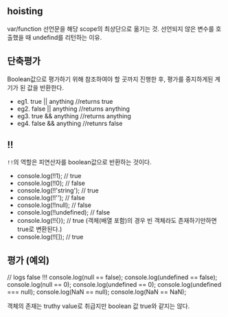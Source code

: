 ## hoisting

var/function 선언문을 해당 scope의 최상단으로 옮기는 것. 선언되지 않은 변수를 호출했을 때 undefind를 리턴하는 이유.

## 단축평가

Boolean값으로 평가하기 위해 참조하여야 할 곳까지 진행한 후, 평가를 중지하게된 계기가 된 값을 반환한다.

* eg1. true || anything //returns true
* eg2. false || anything //returns anything
* eg3. true && anything //returns anything
* eg4. false && anything //retunrs false

## !!

`!!`의 역할은 피연산자를 boolean값으로 반환하는 것이다.

* console.log(!!1);         // true
* console.log(!!0);         // false
* console.log(!!'string');  // true
* console.log(!!'');        // false
* console.log(!!null);      // false
* console.log(!!undefined); // false
* console.log(!!{});        // true (객체(배열 포함)의 경우 빈 객체라도 존재하기만하면 true로 변환된다.)
* console.log(!![]);        // true

## 평가 (예외)

// logs false !!!
console.log(null == false);
console.log(undefined == false);
console.log(null == 0);
console.log(undefined == 0);
console.log(undefined === null);
console.log(NaN == null);
console.log(NaN == NaN);

객체의 존재는 truthy value로 취급지만 boolean 값 true와 같지는 않다.